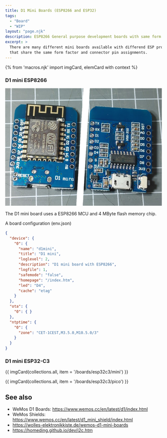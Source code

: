 ```yaml
---
title: D1 Mini Boards (ESP8266 and ESP32)
tags:
  - "Board"
  - "WIP"
layout: "page.njk"
description: ESP8266 General purpose development boards with same form factor.
excerpt: >
  There are many different mini boards available with differend ESP processors
  that share the same form factor and connector pin assignments.
---
```


{% from 'macros.njk' import imgCard, elemCard with context %}

### D1 mini ESP8266

![D1 mini ESP8266 board](d1mini.jpg)

The D1 mini board uses a ESP8266 MCU and 4 MByte flash memory chip.

A board configuration (env.json)

```JSON
{
  "device": {
    "0": {
      "name": "d1mini",
      "title": "D1 mini",
      "loglevel": 2,
      "description": "D1 mini board with ESP8266",
      "logfile": 1,
      "safemode": "false",
      "homepage": "/index.htm",
      "led": "D4",
      "cache": "etag"
    }
  },
  "ota": {
    "0": { }
  },
  "ntptime": {
    "0": {
      "zone": "CET-1CEST,M3.5.0,M10.5.0/3"
    }
  }
}
```


### D1 mini ESP32-C3

{{ imgCard(collections.all, item = '/boards/esp32c3/mini') }}

{{ imgCard(collections.all, item = '/boards/esp32c3/pico') }}


## See also

* WeMos D1 Boards: <https://www.wemos.cc/en/latest/d1/index.html>
* WeMos Shields: <https://www.wemos.cc/en/latest/d1_mini_shield/index.html>
* <https://wolles-elektronikkiste.de/wemos-d1-mini-boards>
* <https://homeding.github.io/dev/i2c.htm>

